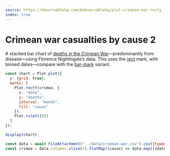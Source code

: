 ```yaml
---
source: https://observablehq.com/@observablehq/plot-crimean-war-recty
index: true
---
```


# Crimean war casualties by cause 2

A stacked bar chart of [deaths in the Crimean War](https://en.wikipedia.org/wiki/Florence_Nightingale#Crimean_War)—predominantly from <span style="border-bottom: solid ${d3.schemeTableau10[0]} 3px;">disease</span>—using Florence Nightingale’s data. This uses the [rect](https://observablehq.com/plot/marks/rect) mark, with binned dates—compare with the [bar-mark](./crimean-war-bary) variant.

```js echo
const chart = Plot.plot({
  y: {grid: true},
  marks: [
    Plot.rectY(crimea, {
      x: "date",
      y: "deaths",
      interval: "month",
      fill: "cause"
    }),
    Plot.ruleY([0])
  ]
});

display(chart);
```

```js echo
const data = await FileAttachment("../data/crimean-war.csv").csv({typed: true});
const crimea = data.columns.slice(2).flatMap((cause) => data.map(({date, [cause]: deaths}) => ({date, cause, deaths})));
```
